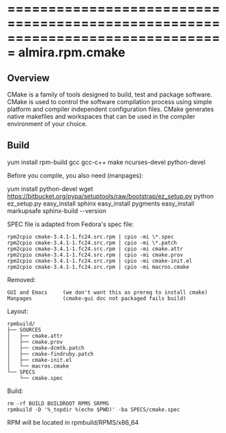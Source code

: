 ===============================================================================
almira.rpm.cmake
===============================================================================

Overview
--------
CMake is a family of tools designed to build, test and package software. CMake
is used to control the software compilation process using simple platform and
compiler independent configuration files. CMake generates native makefiles and
workspaces that can be used in the compiler environment of your choice.


Build
-----
yum install rpm-build gcc gcc-c++ make ncurses-devel python-devel

Before you compile, you also need (manpages):

   yum install python-devel
   wget https://bitbucket.org/pypa/setuptools/raw/bootstrap/ez_setup.py
   python ez_setup.py
   easy_install sphinx
   easy_install pygments
   easy_install markupsafe
   sphinx-build --version


SPEC file is adapted from Fedora's spec file:

    rpm2cpio cmake-3.4.1-1.fc24.src.rpm | cpio -mi \*.spec
    rpm2cpio cmake-3.4.1-1.fc24.src.rpm | cpio -mi \*.patch
    rpm2cpio cmake-3.4.1-1.fc24.src.rpm | cpio -mi cmake.attr
    rpm2cpio cmake-3.4.1-1.fc24.src.rpm | cpio -mi cmake.prov
    rpm2cpio cmake-3.4.1-1.fc24.src.rpm | cpio -mi cmake-init.el
    rpm2cpio cmake-3.4.1-1.fc24.src.rpm | cpio -mi macros.cmake


Removed:

    GUI and Emacs     (we don't want this as prereq to install cmake)
    Manpages          (cmake-gui doc not packaged fails build)


Layout:

    rpmbuild/
    ├── SOURCES
    │   ├── cmake.attr
    │   ├── cmake.prov
    │   ├── cmake-dcmtk.patch
    │   ├── cmake-findruby.patch
    │   ├── cmake-init.el
    │   └── macros.cmake
    └── SPECS
        └── cmake.spec


Build:

    rm -rf BUILD BUILDROOT RPMS SRPMS
    rpmbuild -D '%_topdir %(echo $PWD)' -ba SPECS/cmake.spec

RPM will be located in rpmbuild/RPMS/x86_64
